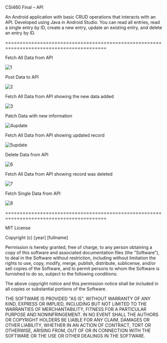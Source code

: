 CSI460 Final – API

An Android application with basic CRUD operations that interacts with an API. Developed using Java in Android Studio. You can read all entries, read a single entry by ID, create a new entry, update an existing entry, and delete an entry by ID.

=========================================================================================

Fetch All Data from API

![1](https://github.com/user-attachments/assets/ba4df6a5-99d1-46ba-9071-4d8153875831)

Post Data to API

![2](https://github.com/user-attachments/assets/b4d15adf-fb8b-4251-a70f-2017a1702f2d)

Fetch All Data from API showing the new data added

![3](https://github.com/user-attachments/assets/3de2eaaf-377d-4fec-b047-4c3bc0aa63a8)

Patch Data with new information

![4update](https://github.com/user-attachments/assets/5042387c-9e4c-40bb-897d-ce93c945a93d)

Fetch All Data from API showing updated record

![5update](https://github.com/user-attachments/assets/35b6b9fa-d47d-4431-9729-a9dad39c9153)

Delete Data from API 

![6](https://github.com/user-attachments/assets/48a450ec-7022-4732-9d76-b4841ee33b46)

Fetch All Data from API showing record was deleted

![7](https://github.com/user-attachments/assets/13d09514-af9b-4402-b50f-5701ba39e80b)

Fetch Single Data from API 

![8](https://github.com/user-attachments/assets/ea8f7406-64ad-4e87-b8aa-d690f63d69e5)


=========================================================================================

MIT License

Copyright (c) [year] [fullname]

Permission is hereby granted, free of charge, to any person obtaining a copy of this software and associated documentation files (the "Software"), to deal in the Software without restriction, including without limitation the rights to use, copy, modify, merge, publish, distribute, sublicense, and/or sell copies of the Software, and to permit persons to whom the Software is furnished to do so, subject to the following conditions:

The above copyright notice and this permission notice shall be included in all copies or substantial portions of the Software.

THE SOFTWARE IS PROVIDED "AS IS", WITHOUT WARRANTY OF ANY KIND, EXPRESS OR IMPLIED, INCLUDING BUT NOT LIMITED TO THE WARRANTIES OF MERCHANTABILITY, FITNESS FOR A PARTICULAR PURPOSE AND NONINFRINGEMENT. IN NO EVENT SHALL THE AUTHORS OR COPYRIGHT HOLDERS BE LIABLE FOR ANY CLAIM, DAMAGES OR OTHER LIABILITY, WHETHER IN AN ACTION OF CONTRACT, TORT OR OTHERWISE, ARISING FROM, OUT OF OR IN CONNECTION WITH THE SOFTWARE OR THE USE OR OTHER DEALINGS IN THE SOFTWARE.


